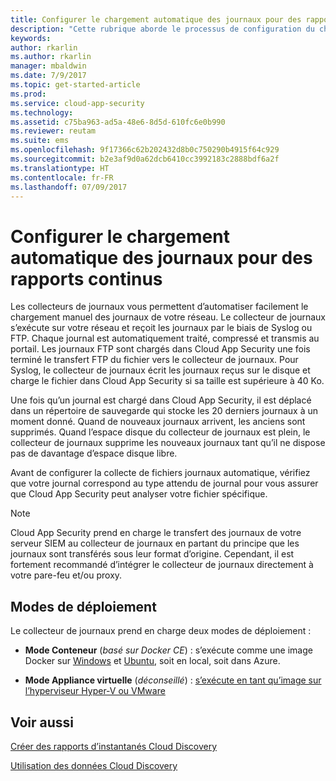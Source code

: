 ```yaml
---
title: Configurer le chargement automatique des journaux pour des rapports continus | Documentation Microsoft
description: "Cette rubrique aborde le processus de configuration du chargement automatique des journaux pour une création continue de rapports dans Cloud App Security."
keywords: 
author: rkarlin
ms.author: rkarlin
manager: mbaldwin
ms.date: 7/9/2017
ms.topic: get-started-article
ms.prod: 
ms.service: cloud-app-security
ms.technology: 
ms.assetid: c75ba963-ad5a-48e6-8d5d-610fc6e0b990
ms.reviewer: reutam
ms.suite: ems
ms.openlocfilehash: 9f17366c62b202432d8b0c750290b4915f64c929
ms.sourcegitcommit: b2e3af9d0a62dcb6410cc3992183c2888bdf6a2f
ms.translationtype: HT
ms.contentlocale: fr-FR
ms.lasthandoff: 07/09/2017
---
```

# <a name="configure-automatic-log-upload-for-continuous-reports"></a>Configurer le chargement automatique des journaux pour des rapports continus


Les collecteurs de journaux vous permettent d’automatiser facilement le chargement manuel des journaux de votre réseau. Le collecteur de journaux s’exécute sur votre réseau et reçoit les journaux par le biais de Syslog ou FTP. Chaque journal est automatiquement traité, compressé et transmis au portail. Les journaux FTP sont chargés dans Cloud App Security une fois terminé le transfert FTP du fichier vers le collecteur de journaux.  Pour Syslog, le collecteur de journaux écrit les journaux reçus sur le disque et charge le fichier dans Cloud App Security si sa taille est supérieure à 40 Ko.

Une fois qu’un journal est chargé dans Cloud App Security, il est déplacé dans un répertoire de sauvegarde qui stocke les 20 derniers journaux à un moment donné. Quand de nouveaux journaux arrivent, les anciens sont supprimés. Quand l’espace disque du collecteur de journaux est plein, le collecteur de journaux supprime les nouveaux journaux tant qu’il ne dispose pas de davantage d’espace disque libre.

Avant de configurer la collecte de fichiers journaux automatique, vérifiez que votre journal correspond au type attendu de journal pour vous assurer que Cloud App Security peut analyser votre fichier spécifique.

> [!NOTE]
> Cloud App Security prend en charge le transfert des journaux de votre serveur SIEM au collecteur de journaux en partant du principe que les journaux sont transférés sous leur format d’origine. Cependant, il est fortement recommandé d’intégrer le collecteur de journaux directement à votre pare-feu et/ou proxy.

## <a name="deployment-modes"></a>Modes de déploiement

Le collecteur de journaux prend en charge deux modes de déploiement :

-   **Mode Conteneur** (*basé sur Docker CE*) : s’exécute comme une image Docker sur [Windows](discovery-docker-windows.md) et [Ubuntu](discovery-docker-ubuntu.md), soit en local, soit dans Azure.

-   **Mode Appliance virtuelle** (*déconseillé*) : [s’exécute en tant qu’image sur l’hyperviseur Hyper-V ou VMware](configure-automatic-log-upload-for-continuous-reports.md)




## <a name="see-also"></a>Voir aussi
 
[Créer des rapports d’instantanés Cloud Discovery](create-snapshot-cloud-discovery-reports.md)

[Utilisation des données Cloud Discovery](working-with-cloud-discovery-data.md)

